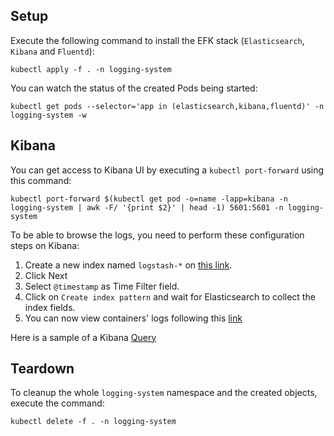 
## Setup

Execute the following command to install the EFK stack (`Elasticsearch`, `Kibana` and `Fluentd`):

```
kubectl apply -f . -n logging-system
```

You can watch the status of the created Pods being started:

```
kubectl get pods --selector='app in (elasticsearch,kibana,fluentd)' -n logging-system -w
```

## Kibana

You can get access to Kibana UI by executing a `kubectl port-forward` using this command:

```
kubectl port-forward $(kubectl get pod -o=name -lapp=kibana -n logging-system | awk -F/ '{print $2}' | head -1) 5601:5601 -n logging-system 
```

To be able to browse the logs, you need to perform these configuration steps on Kibana:

1. Create a new index named `logstash-*` on [this link](http://localhost:5601/app/kibana#/management/kibana/index_pattern?_g=()).
2. Click Next
3. Select `@timestamp` as Time Filter field.
4. Click on `Create index pattern` and wait for Elasticsearch to collect the index fields.
5. You can now view containers' logs following this [link](http://localhost:5601/app/kibana#/discover?_g=())


Here is a sample of a Kibana [Query](http://localhost:5601/app/kibana#/discover?_g=()&_a=(columns:!(kubernetes.container_name,log),filters:!((%27$state%27:(store:appState),meta:(alias:!n,disabled:!f,index:%2726471e70-df7a-11e9-8789-9958a9ac2aed%27,key:kubernetes.namespace_name,negate:!f,params:(query:strimzi),type:phrase,value:strimzi),query:(match:(kubernetes.namespace_name:(query:strimzi,type:phrase)))),(%27$state%27:(store:appState),meta:(alias:!n,disabled:!f,index:%2726471e70-df7a-11e9-8789-9958a9ac2aed%27,key:stream,negate:!f,params:(query:stderr),type:phrase,value:stderr),query:(match:(stream:(query:stderr,type:phrase)))),(%27$state%27:(store:appState),meta:(alias:!n,disabled:!f,index:%2726471e70-df7a-11e9-8789-9958a9ac2aed%27,key:kubernetes.container_name,negate:!t,params:(query:grafana-operator),type:phrase,value:grafana-operator),query:(match:(kubernetes.container_name:(query:grafana-operator,type:phrase))))),index:%2726471e70-df7a-11e9-8789-9958a9ac2aed%27,interval:auto,query:(language:kuery,query:%27%27),sort:!(%27@timestamp%27,desc)))

## Teardown

To cleanup the whole `logging-system` namespace and the created objects, execute the command: 

```
kubectl delete -f . -n logging-system
```
